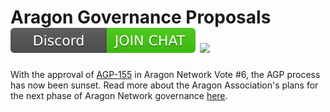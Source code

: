 # Aragon Governance Proposals [![](images/discord_badge.svg)](https://discord.gg/ruBR6GN) [![](images/discourse_button.svg)](https://forum.aragon.org/c/agps)

With the approval of [AGP-155](https://github.com/aragon/AGPs/blob/master/AGPs/AGP-155.md) in Aragon Network Vote #6, the AGP process has now been sunset. Read more about the Aragon Association's plans for the next phase of Aragon Network governance [here](https://blog.aragon.org/evolving-aragon-network-governance/).
